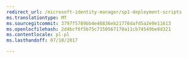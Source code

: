 ```yaml
---
redirect_url: /microsoft-identity-manager/sp1-deployment-scripts
ms.translationtype: MT
ms.sourcegitcommit: 3797f5789bb4e48836eb21776dafd5a2e0e11613
ms.openlocfilehash: 2d4bcf6f5b75c7150567170a11cb74549be8d321
ms.contentlocale: pl-pl
ms.lasthandoff: 07/10/2017

---
```


